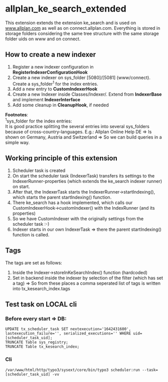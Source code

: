 # allplan_ke_search_extended

This extension extends the extension ke_search and is used on www.allplan.com as well as on connect.allplan.com.
Everything is stored in storage folders considering the same tree structure with the same storage folder uids on www and on connect.

## How to create a new indexer

1. Register a new indexer configuration in **RegisterIndexerConfigurationHook**
2. Create a new indexer on sys_folder [5080]/[5081] (www/connect). Create a sys_folder<sup>1</sup> for the index entries.
3. Add a new entry to **CustomIndexerHook**
4. Create a new Indexer inside Classes/Indexer/. Extend from **IndexerBase** and implement **IndexerInterface**
5. Add some cleanup in **CleanupHook**, if needed

**Footnotes**:\
<sup>1</sup>sys_folder for the index entries:\
It is good practice splitting the several entries into several sys_folders because of cross-country-languages.
E.g.: Allplan Online Help DE => Is shown on Germany, Austria and Switzerland => So we can build queries in a simple way.


## Working principle of this extension

1. Scheduler task is created
2. On start the scheduler task (IndexerTask) transfers its settings to the IndexerRunner-properties (which extends the ke_search indexer runner) on start.
3. After that, the IndexerTask starts the IndexerRunner->startIndexing(), which starts the parent startIndexing() function.
4. There ke_search has a hook implemented, which calls our CustomIndexerHook->customIndexer() with the IndexRunner (and its properties)
5. So we have CustomIndexer with the originally settings from the scheduler task :-)
6. Indexer starts in our own IndexerTask => there the parent startIndexing() function is called.

## Tags

The tags are set as follows:
1. Inside the Indexer->storeInKeSearchIndex() function (hardcoded)
2. Set in backend inside the indexer by selection of the filter (which has set a tag)
=> So from these places a comma seperated list of tags is written into tx_kesearch_index.tags

## Test task on LOCAL cli

### Before every start => DB:

    UPDATE tx_scheduler_task SET nextexecution='1642431600', lastexecution_failure='', serialized_executions='' WHERE uid=[scheduler_task_uid];
    TRUNCATE Table sys_registry;
    TRUNCATE Table tx_kesearch_index;

### Cli

    /var/www/html/http/typo3/sysext/core/bin/typo3 scheduler:run --task=[scheduler_task_uid] -vv

